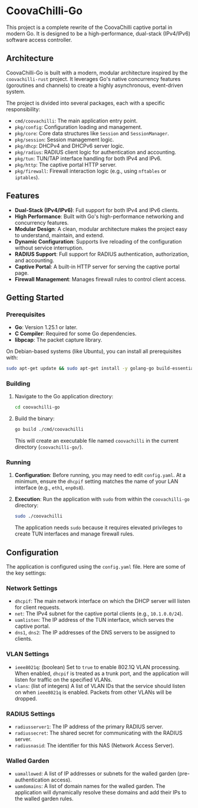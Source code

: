 # CoovaChilli-Go

This project is a complete rewrite of the CoovaChilli captive portal in modern Go. It is designed to be a high-performance, dual-stack (IPv4/IPv6) software access controller.

## Architecture

CoovaChilli-Go is built with a modern, modular architecture inspired by the `coovachilli-rust` project. It leverages Go's native concurrency features (goroutines and channels) to create a highly asynchronous, event-driven system.

The project is divided into several packages, each with a specific responsibility:

*   `cmd/coovachilli`: The main application entry point.
*   `pkg/config`: Configuration loading and management.
*   `pkg/core`: Core data structures like `Session` and `SessionManager`.
*   `pkg/session`: Session management logic.
*   `pkg/dhcp`: DHCPv4 and DHCPv6 server logic.
*   `pkg/radius`: RADIUS client logic for authentication and accounting.
*   `pkg/tun`: TUN/TAP interface handling for both IPv4 and IPv6.
*   `pkg/http`: The captive portal HTTP server.
*   `pkg/firewall`: Firewall interaction logic (e.g., using `nftables` or `iptables`).

## Features

*   **Dual-Stack (IPv4/IPv6)**: Full support for both IPv4 and IPv6 clients.
*   **High Performance**: Built with Go's high-performance networking and concurrency features.
*   **Modular Design**: A clean, modular architecture makes the project easy to understand, maintain, and extend.
*   **Dynamic Configuration**: Supports live reloading of the configuration without service interruption.
*   **RADIUS Support**: Full support for RADIUS authentication, authorization, and accounting.
*   **Captive Portal**: A built-in HTTP server for serving the captive portal page.
*   **Firewall Management**: Manages firewall rules to control client access.

## Getting Started

### Prerequisites

*   **Go**: Version 1.25.1 or later.
*   **C Compiler**: Required for some Go dependencies.
*   **libpcap**: The packet capture library.

On Debian-based systems (like Ubuntu), you can install all prerequisites with:

```bash
sudo apt-get update && sudo apt-get install -y golang-go build-essential libpcap-dev
```

### Building

1.  Navigate to the Go application directory:
    ```bash
    cd coovachilli-go
    ```

2.  Build the binary:
    ```bash
    go build ./cmd/coovachilli
    ```
    This will create an executable file named `coovachilli` in the current directory (`coovachilli-go/`).

### Running

1.  **Configuration**: Before running, you may need to edit `config.yaml`. At a minimum, ensure the `dhcpif` setting matches the name of your LAN interface (e.g., `eth1`, `enp0s8`).

2.  **Execution**: Run the application with `sudo` from within the `coovachilli-go` directory:
    ```bash
    sudo ./coovachilli
    ```
    The application needs `sudo` because it requires elevated privileges to create TUN interfaces and manage firewall rules.

## Configuration

The application is configured using the `config.yaml` file. Here are some of the key settings:

### Network Settings

*   `dhcpif`: The main network interface on which the DHCP server will listen for client requests.
*   `net`: The IPv4 subnet for the captive portal clients (e.g., `10.1.0.0/24`).
*   `uamlisten`: The IP address of the TUN interface, which serves the captive portal.
*   `dns1`, `dns2`: The IP addresses of the DNS servers to be assigned to clients.

### VLAN Settings

*   `ieee8021q`: (boolean) Set to `true` to enable 802.1Q VLAN processing. When enabled, `dhcpif` is treated as a trunk port, and the application will listen for traffic on the specified VLANs.
*   `vlans`: (list of integers) A list of VLAN IDs that the service should listen on when `ieee8021q` is enabled. Packets from other VLANs will be dropped.

### RADIUS Settings

*   `radiusserver1`: The IP address of the primary RADIUS server.
*   `radiussecret`: The shared secret for communicating with the RADIUS server.
*   `radiusnasid`: The identifier for this NAS (Network Access Server).

### Walled Garden

*   `uamallowed`: A list of IP addresses or subnets for the walled garden (pre-authentication access).
*   `uamdomains`: A list of domain names for the walled garden. The application will dynamically resolve these domains and add their IPs to the walled garden rules.

